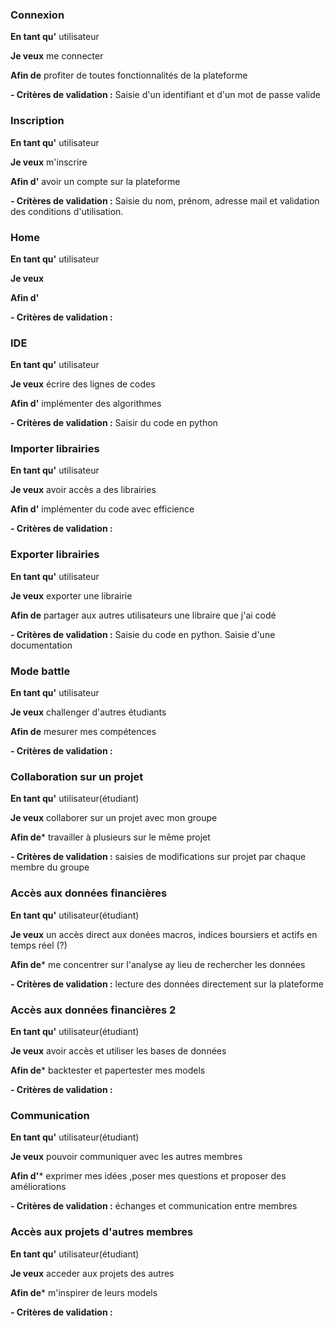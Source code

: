 ### Connexion 
**En tant qu'** utilisateur

**Je veux** me connecter 

**Afin de** profiter de toutes fonctionnalités de la plateforme 

**- Critères de validation :**
Saisie d'un identifiant et d'un mot de passe valide

### Inscription 
**En tant qu'** utilisateur

**Je veux** m'inscrire

**Afin d'** avoir un compte sur la plateforme 

**- Critères de validation :**
Saisie du nom, prénom, adresse mail et validation des conditions d'utilisation.

### Home
**En tant qu'** utilisateur

**Je veux** 

**Afin d'** 

**- Critères de validation :**

### IDE
**En tant qu'** utilisateur

**Je veux** écrire des lignes de codes 

**Afin d'** implémenter des algorithmes

**- Critères de validation :**
Saisir du code en python

### Importer librairies 
**En tant qu'** utilisateur

**Je veux** avoir accès a des librairies 

**Afin d'** implémenter du code avec efficience 

**- Critères de validation :**


### Exporter librairies
**En tant qu'** utilisateur

**Je veux** exporter une librairie 

**Afin de** partager aux autres utilisateurs une libraire que j'ai codé

**- Critères de validation :**
Saisie du code en python. Saisie d'une documentation

### Mode battle
**En tant qu'** utilisateur

**Je veux** challenger d'autres étudiants

**Afin de** mesurer mes compétences 

**- Critères de validation :**

### Collaboration sur un projet
**En tant qu'** utilisateur(étudiant)

**Je veux** collaborer sur un projet avec mon groupe 

**Afin de*** travailler à plusieurs sur le même projet

**- Critères de validation :** saisies de modifications sur projet par chaque membre du groupe


### Accès aux données financières
**En tant qu'** utilisateur(étudiant)

**Je veux** un accès direct aux donées macros, indices boursiers et actifs en temps réel (?) 

**Afin de*** me concentrer sur l'analyse ay lieu de rechercher les données

**- Critères de validation :** lecture des données directement sur la plateforme

### Accès aux données financières 2
**En tant qu'** utilisateur(étudiant)

**Je veux** avoir accès et utiliser les bases de données

**Afin de*** backtester et papertester mes models

**- Critères de validation :** 

### Communication
**En tant qu'** utilisateur(étudiant)

**Je veux** pouvoir communiquer avec les autres membres 

**Afin d'*** exprimer mes idées ,poser mes questions et proposer des améliorations

**- Critères de validation :** échanges et communication entre membres


### Accès aux projets d'autres membres
**En tant qu'** utilisateur(étudiant)

**Je veux** acceder aux projets des autres 

**Afin de*** m'inspirer de leurs models 

**- Critères de validation :** 

